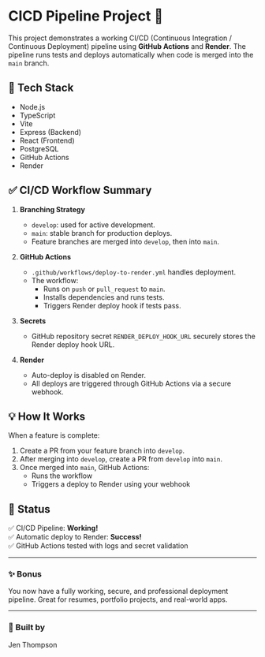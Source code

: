 # CICD Pipeline Project 🚀

This project demonstrates a working CI/CD (Continuous Integration / Continuous Deployment) pipeline using **GitHub Actions** and **Render**. The pipeline runs tests and deploys automatically when code is merged into the `main` branch.

## 🔧 Tech Stack
- Node.js
- TypeScript
- Vite
- Express (Backend)
- React (Frontend)
- PostgreSQL
- GitHub Actions
- Render

## ✅ CI/CD Workflow Summary

1. **Branching Strategy**
   - `develop`: used for active development.
   - `main`: stable branch for production deploys.
   - Feature branches are merged into `develop`, then into `main`.

2. **GitHub Actions**
   - `.github/workflows/deploy-to-render.yml` handles deployment.
   - The workflow:
     - Runs on `push` or `pull_request` to `main`.
     - Installs dependencies and runs tests.
     - Triggers Render deploy hook if tests pass.

3. **Secrets**
   - GitHub repository secret `RENDER_DEPLOY_HOOK_URL` securely stores the Render deploy hook URL.

4. **Render**
   - Auto-deploy is disabled on Render.
   - All deploys are triggered through GitHub Actions via a secure webhook.

## 💡 How It Works
When a feature is complete:
1. Create a PR from your feature branch into `develop`.
2. After merging into `develop`, create a PR from `develop` into `main`.
3. Once merged into `main`, GitHub Actions:
   - Runs the workflow
   - Triggers a deploy to Render using your webhook

## 🧪 Status
✅ CI/CD Pipeline: **Working!**  
✅ Automatic deploy to Render: **Success!**  
✅ GitHub Actions tested with logs and secret validation

---

### ✨ Bonus
You now have a fully working, secure, and professional deployment pipeline. Great for resumes, portfolio projects, and real-world apps.

---

### 🙌 Built by
Jen Thompson

